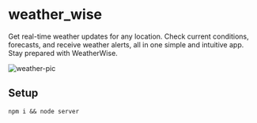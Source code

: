 # weather_wise
Get real-time weather updates for any location. Check current conditions, forecasts, and receive weather alerts, all in one simple and intuitive app. Stay prepared with WeatherWise.


![weather-pic](https://github.com/radorification/weather_wise/assets/102975348/99eaa9e9-091b-4eef-a3ec-546a7f852e78)


## Setup

```
npm i && node server
```
